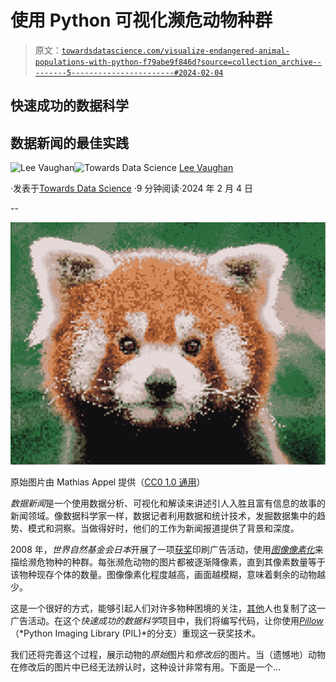 # 使用 Python 可视化濒危动物种群

> 原文：[`towardsdatascience.com/visualize-endangered-animal-populations-with-python-f79abe9f846d?source=collection_archive---------5-----------------------#2024-02-04`](https://towardsdatascience.com/visualize-endangered-animal-populations-with-python-f79abe9f846d?source=collection_archive---------5-----------------------#2024-02-04)

## 快速成功的数据科学

## 数据新闻的最佳实践

[](https://medium.com/@lee_vaughan?source=post_page---byline--f79abe9f846d--------------------------------)![Lee Vaughan](https://medium.com/@lee_vaughan?source=post_page---byline--f79abe9f846d--------------------------------)[](https://towardsdatascience.com/?source=post_page---byline--f79abe9f846d--------------------------------)![Towards Data Science](https://towardsdatascience.com/?source=post_page---byline--f79abe9f846d--------------------------------) [Lee Vaughan](https://medium.com/@lee_vaughan?source=post_page---byline--f79abe9f846d--------------------------------)

·发表于[Towards Data Science](https://towardsdatascience.com/?source=post_page---byline--f79abe9f846d--------------------------------) ·9 分钟阅读·2024 年 2 月 4 日

--

![](img/a96ae1300f1b443d96f99245b97d9a08.png)

原始图片由 Mathias Appel 提供（[CC0 1.0 通用](https://commons.wikimedia.org/wiki/File:Red_Panda_(31350780004).jpg)）

*数据新闻*是一个使用数据分析、可视化和解读来讲述引人入胜且富有信息的故事的新闻领域。像数据科学家一样，数据记者利用数据和统计技术，发掘数据集中的趋势、模式和洞察。当做得好时，他们的工作为新闻报道提供了背景和深度。

2008 年，*世界自然基金会日本*开展了一项[获奖](https://www.artofit.org/2020/11/24/populations-of-endangered-species-depicted-by-the-number-of-pixels/)印刷广告活动，使用[*图像像素化*](https://en.wikipedia.org/wiki/Pixelation)来描绘濒危物种的种群。每张濒危动物的图片都被逐渐降像素，直到其像素数量等于该物种现存个体的数量。图像像素化程度越高，画面越模糊，意味着剩余的动物越少。

这是一个很好的方式，能够引起人们对许多物种困境的关注，[其他](https://www.boredpanda.com/endagered-animals-pixels-extinction/?utm_source=bing&utm_medium=organic&utm_campaign=organic)人也复制了这一广告活动。在这个*快速成功的数据科学*项目中，我们将编写代码，让你使用[*Pillow*](https://pypi.org/project/pillow/)（*Python Imaging Library (PIL)*的分支）重现这一获奖技术。

我们还将完善这个过程，展示动物的*原始*图片和*修改后*的图片。当（遗憾地）动物在修改后的图片中已经无法辨认时，这种设计非常有用。下面是一个…
